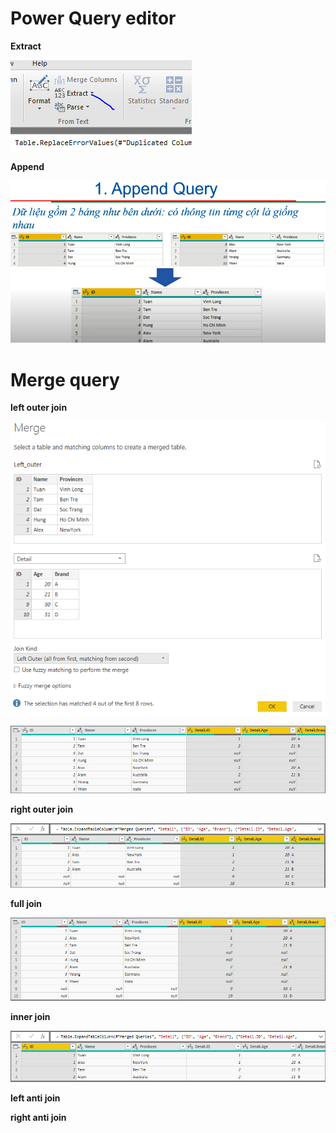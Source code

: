 # Power Query editor

**Extract**

![cap](./cap11.PNG)

**Append**

![cap2](./cap19.PNG)

# Merge query

**left outer join**

![cap24](./cap24.PNG)

![cap25](./cap25.PNG)

**right outer join**

![cap26](./cap26.PNG)

**full join**

![cap27](./cap27.PNG)

**inner join**

![cap28](./cap28.PNG)

**left anti join**

**right anti join**
